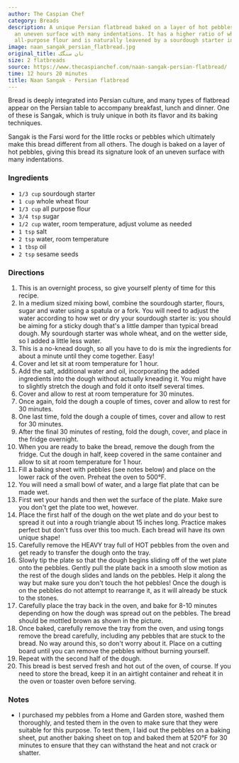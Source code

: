 ```yaml
---
author: The Caspian Chef
category: Breads
description: A unique Persian flatbread baked on a layer of hot pebbles, giving it
  an uneven surface with many indentations. It has a higher ratio of whole wheat to
  all-purpose flour and is naturally leavened by a sourdough starter instead of yeast.
image: naan_sangak_persian_flatbread.jpg
original_title: نان سنگک
size: 2 flatbreads
source: https://www.thecaspianchef.com/naan-sangak-persian-flatbread/
time: 12 hours 20 minutes
title: Naan Sangak - Persian flatbread
---
```

Bread is deeply integrated into Persian culture, and many types of flatbread appear on the Persian table to accompany breakfast, lunch and dinner. One of these is Sangak, which is truly unique in both its flavor and its baking techniques. 

Sangak is the Farsi word for the little rocks or pebbles which ultimately make this bread different from all others. The dough is baked on a layer of hot pebbles, giving this bread its signature look of an uneven surface with many indentations. 

### Ingredients

* `1/3 cup` sourdough starter
* `1 cup` whole wheat flour
* `1/3 cup` all purpose flour
* `3/4 tsp` sugar
* `1/2 cup` water, room temperature, adjust volume as needed
* `1 tsp` salt
* `2 tsp` water, room temperature
* `1 tbsp` oil
* `2 tsp` sesame seeds

### Directions

1. This is an overnight process, so give yourself plenty of time for this recipe. 
2. In a medium sized mixing bowl, combine the sourdough starter, flours, sugar and water using a spatula or a fork. You will need to adjust the water according to how wet or dry your sourdough starter is: you should be aiming for a sticky dough that's a little damper than typical bread dough. My sourdough starter was whole wheat, and on the wetter side, so I added a little less water.
3. This is a no-knead dough, so all you have to do is mix the ingredients for about a minute until they come together. Easy!
4. Cover and let sit at room temperature for 1 hour. 
5. Add the salt, additional water and oil, incorporating the added ingredients into the dough without actually kneading it. You might have to slightly stretch the dough and fold it onto itself several times. 
6. Cover and allow to rest at room temperature for 30 minutes.
7. Once again, fold the dough a couple of times, cover and allow to rest for 30 minutes.
8. One last time, fold the dough a couple of times, cover and allow to rest for 30 minutes. 
9. After the final 30 minutes of resting, fold the dough, cover, and place in the fridge overnight.
10. When you are ready to bake the bread, remove the dough from the fridge. Cut the dough in half, keep covered in the same container and allow to sit at room temperature for 1 hour. 
11. Fill a baking sheet with pebbles (see notes below) and place on the lower rack of the oven. Preheat the oven to 500°F.
12. You will need a small bowl of water, and a large flat plate that can be made wet.
13. First wet your hands and then wet the surface of the plate. Make sure you don't get the plate too wet, however.
14. Place the first half of the dough on the wet plate and do your best to spread it out into a rough triangle about 15 inches long. Practice makes perfect but don't fuss over this too much. Each bread will have its own unique shape!
15. Carefully remove the HEAVY tray full of HOT pebbles from the oven and get ready to transfer the dough onto the tray.
16. Slowly tip the plate so that the dough begins sliding off of the wet plate onto the pebbles. Gently pull the plate back in a smooth slow motion as the rest of the dough slides and lands on the pebbles. Help it along the way but make sure you don't touch the hot pebbles! Once the dough is on the pebbles do not attempt to rearrange it, as it will already be stuck to the stones. 
17. Carefully place the tray back in the oven, and bake for 8-10 minutes depending on how the dough was spread out on the pebbles. The bread should be mottled brown as shown in the picture.
18. Once baked, carefully remove the tray from the oven, and using tongs remove the bread carefully, including any pebbles that are stuck to the bread. No way around this, so don't worry about it. Place on a cutting board until you can remove the pebbles without burning yourself. 
19. Repeat with the second half of the dough.
20. This bread is best served fresh and hot out of the oven, of course. If you need to store the bread, keep it in an airtight container and reheat it in the oven or toaster oven before serving. 

### Notes

- I purchased my pebbles from a Home and Garden store, washed them thoroughly, and tested them in the oven to make sure that they were suitable for this purpose. To test them, I laid out the pebbles on a baking sheet, put another baking sheet on top and baked them at 520°F for 30 minutes to ensure that they can withstand the heat and not crack or shatter.